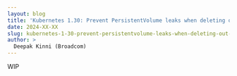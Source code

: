 ```yaml
---
layout: blog
title: 'Kubernetes 1.30: Prevent PersistentVolume leaks when deleting out of order'
date: 2024-XX-XX
slug: kubernetes-1-30-prevent-persistentvolume-leaks-when-deleting-out-of-order
author: >
  Deepak Kinni (Broadcom)
---
```


WIP 
